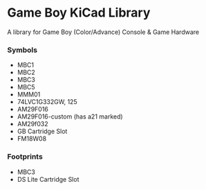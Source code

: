 # Game Boy KiCad Library
A library for Game Boy (Color/Advance) Console &amp; Game Hardware

### Symbols

- MBC1
- MBC2
- MBC3
- MBC5
- MMM01
- 74LVC1G332GW, 125
- AM29F016
- AM29F016-custom (has a21 marked)
- AM29f032
- GB Cartridge Slot
- FM18W08

### Footprints

- MBC3
- DS Lite Cartridge Slot